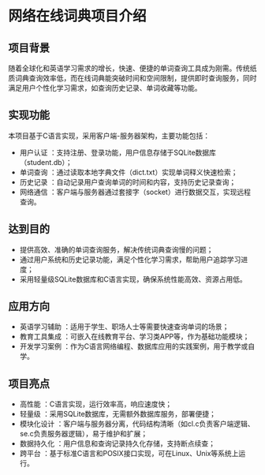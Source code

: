 # 网络在线词典项目介绍
## 项目背景
随着全球化和英语学习需求的增长，快速、便捷的单词查询工具成为刚需。传统纸质词典查询效率低，而在线词典能突破时间和空间限制，提供即时查询服务，同时满足用户个性化学习需求，如查询历史记录、单词收藏等功能。

## 实现功能
本项目基于C语言实现，采用客户端-服务器架构，主要功能包括：

- 用户认证 ：支持注册、登录功能，用户信息存储于SQLite数据库（student.db）；
- 单词查询 ：通过读取本地字典文件（dict.txt）实现单词释义快速检索；
- 历史记录 ：自动记录用户查询单词的时间和内容，支持历史记录查询；
- 网络通信 ：客户端与服务器通过套接字（socket）进行数据交互，实现远程查询。
## 达到目的
- 提供高效、准确的单词查询服务，解决传统词典查询慢的问题；
- 通过用户系统和历史记录功能，满足个性化学习需求，帮助用户追踪学习进度；
- 采用轻量级SQLite数据库和C语言实现，确保系统性能高效、资源占用低。
## 应用方向
- 英语学习辅助 ：适用于学生、职场人士等需要快速查询单词的场景；
- 教育工具集成 ：可嵌入在线教育平台、学习类APP等，作为基础功能模块；
- 开发学习案例 ：作为C语言网络编程、数据库应用的实践案例，用于教学或自学。
## 项目亮点
- 高性能 ：C语言实现，运行效率高，响应速度快；
- 轻量级 ：采用SQLite数据库，无需额外数据库服务，部署便捷；
- 模块化设计 ：客户端与服务器分离，代码结构清晰（如cl.c负责客户端逻辑、se.c负责服务器逻辑），易于维护和扩展；
- 数据持久化 ：用户信息和查询记录持久化存储，支持断点续查；
- 跨平台 ：基于标准C语言和POSIX接口实现，可在Linux、Unix等系统上运行。
